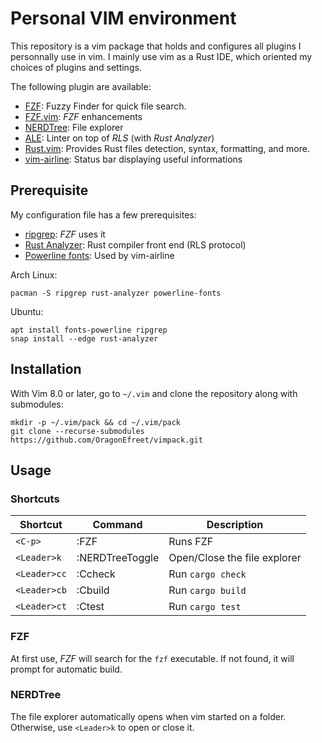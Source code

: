 # Personal VIM environment

This repository is a vim package that holds and configures all plugins
I personnally use in vim.
I mainly use vim as a Rust IDE, which oriented my choices of plugins and
settings.

The following plugin are available:

- [FZF](https://github.com/junegunn/fzf): Fuzzy Finder for quick file search.
- [FZF.vim](https://github.com/junegunn/fzf.vim): _FZF_ enhancements
- [NERDTree](https://github.com/preservim/nerdtree): File explorer
- [ALE](https://github.com/dense-analysis/ale): Linter on top of _RLS_ (with _Rust Analyzer_)
- [Rust.vim](https://github.com/rust-lang/rust.vim): Provides Rust files detection, syntax, formatting, and more.
- [vim-airline](https://github.com/vim-airline/vim-airline): Status bar displaying useful informations

## Prerequisite

My configuration file has a few prerequisites:

- [ripgrep](https://github.com/BurntSushi/ripgrep): _FZF_ uses it
- [Rust Analyzer](https://github.com/rust-analyzer/rust-analyzer): Rust
  compiler front end (RLS protocol)
- [Powerline fonts](https://github.com/powerline/fonts): Used by vim-airline


Arch Linux:
```
pacman -S ripgrep rust-analyzer powerline-fonts
```
Ubuntu:
```
apt install fonts-powerline ripgrep
snap install --edge rust-analyzer
```

## Installation

With Vim 8.0 or later, go to `~/.vim` and clone the repository along with
submodules:

```
mkdir -p ~/.vim/pack && cd ~/.vim/pack
git clone --recurse-submodules https://github.com/OragonEfreet/vimpack.git
```

## Usage


### Shortcuts

|      Shortcut |           Command |                      Description |
|---------------|-------------------|----------------------------------|
| `<C-p>`       |              :FZF |                         Runs FZF |
| `<Leader>k`   |   :NERDTreeToggle |     Open/Close the file explorer |
| `<Leader>cc`  |           :Ccheck |     Run `cargo check` |
| `<Leader>cb`  |           :Cbuild |     Run `cargo build` |
| `<Leader>ct`  |            :Ctest |     Run `cargo test` |

### FZF

At first use, _FZF_ will search for the `fzf` executable.
If not found, it will prompt for automatic build.

### NERDTree

The file explorer automatically opens when vim started on a folder.
Otherwise, use `<Leader>k` to open or close it.
